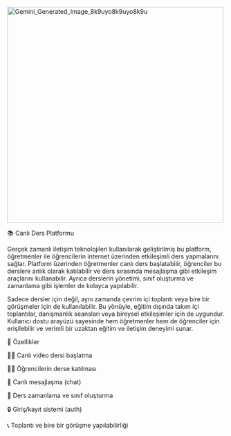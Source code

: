 <img width="500" height="500" alt="Gemini_Generated_Image_8k9uyo8k9uyo8k9u" src="https://github.com/user-attachments/assets/1204f366-4d8a-41a8-907d-ed05f3b93b79" /> <br>


📚 Canlı Ders Platformu

Gerçek zamanlı iletişim teknolojileri kullanılarak geliştirilmiş bu platform, öğretmenler ile öğrencilerin internet üzerinden etkileşimli ders yapmalarını sağlar. Platform üzerinden öğretmenler canlı ders başlatabilir, öğrenciler bu derslere anlık olarak katılabilir ve ders sırasında mesajlaşma gibi etkileşim araçlarını kullanabilir. Ayrıca derslerin yönetimi, sınıf oluşturma ve zamanlama gibi işlemler de kolayca yapılabilir.

Sadece dersler için değil, aynı zamanda çevrim içi toplantı veya bire bir görüşmeler için de kullanılabilir. Bu yönüyle, eğitim dışında takım içi toplantılar, danışmanlık seansları veya bireysel etkileşimler için de uygundur. Kullanıcı dostu arayüzü sayesinde hem öğretmenler hem de öğrenciler için erişilebilir ve verimli bir uzaktan eğitim ve iletişim deneyimi sunar.

🚀 Özellikler

👩‍🏫 Canlı video dersi başlatma

👨‍🎓 Öğrencilerin derse katılması

💬 Canlı mesajlaşma (chat)

📅 Ders zamanlama ve sınıf oluşturma

🔒 Giriş/kayıt sistemi (auth)

📞 Toplantı ve bire bir görüşme yapılabilirliği
